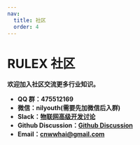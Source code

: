 ```yaml
---
nav:
  title: 社区
  order: 4
---
```


# RULEX 社区

<p style="font-weight: bold;">
<strong>
欢迎加入社区交流更多行业知识。

- QQ 群：475512169
- 微信：nilyouth(需要先加微信后入群)
- Slack：[物联网高级开发讨论](https://w1684374104-f9f225601.slack.com/archives/C057XPG544F)
- Github Discussion：[Github Discussion](https://github.com/orgs/hootrhino/discussions)
- Email：<cnwwhai@gmail.com>

</p>
</strong>
